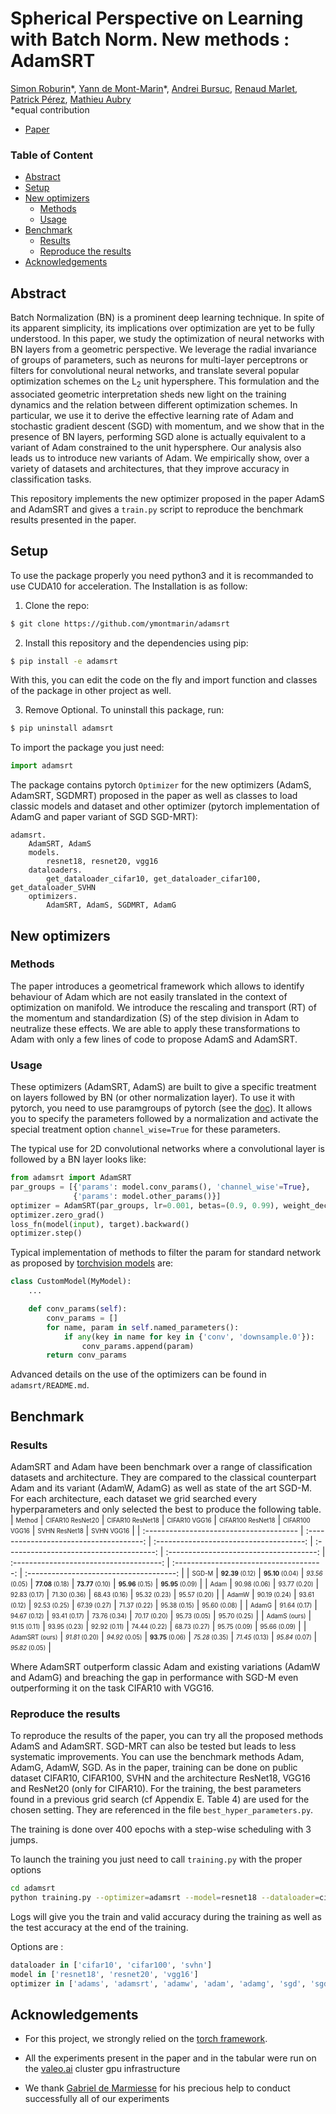 # Spherical Perspective on Learning with Batch Norm. New methods : AdamSRT
[Simon Roburin](https://github.com/kdoublerotor)\*,
[Yann de Mont-Marin](https://github.com/ymontmarin)\*,
[Andrei Bursuc](XXXX),
[Renaud Marlet](XXXX),
[Patrick Pérez](XXXX),
[Mathieu Aubry](XXXX)
\
\*equal contribution

- [Paper](XXXXX)

### Table of Content
- [Abstract](#abstract)
- [Setup](#setup)
- [New optimizers](#new-optimizers)
  - [Methods](#methods)
  - [Usage](#usage)
- [Benchmark](#benchmark)
  - [Results](#results)
  - [Reproduce the results](#reproduce-the-results)
- [Acknowledgements](#acknowledgements)


## Abstract
Batch Normalization (BN) is a prominent deep learning technique. In spite of its apparent simplicity, its implications over optimization are yet to be fully understood. In this paper, we study the optimization of neural networks with BN layers from a geometric perspective. We leverage the radial invariance of groups of parameters, such as neurons for multi-layer perceptrons or filters for convolutional neural networks, and translate several popular optimization schemes on the L<sub>2</sub> unit hypersphere. This formulation and the associated geometric interpretation sheds new light on the training dynamics and the relation between different optimization schemes. In particular, we use it to derive the effective learning rate of Adam and stochastic gradient descent (SGD) with momentum, and we show that in the presence of BN layers, performing SGD alone is actually equivalent to a variant of Adam constrained to the unit hypersphere. Our analysis also leads us to introduce new variants of Adam. We empirically show, over a variety of datasets and architectures, that they improve accuracy in classification tasks.

This repository implements the new optimizer proposed in the paper AdamS and AdamSRT and gives a `train.py` script to reproduce the benchmark results presented in the paper.

## Setup
To use the package properly you need python3 and it is recommanded to use CUDA10 for acceleration. The Installation is as follow:

1. Clone the repo:
```bash
$ git clone https://github.com/ymontmarin/adamsrt
```

2. Install this repository and the dependencies using pip:
```bash
$ pip install -e adamsrt
```

With this, you can edit the code on the fly and import function and classes of the package in other project as well.

3. Remove Optional. To uninstall this package, run:
```bash
$ pip uninstall adamsrt
```

To import the package you just need:
```python
import adamsrt
```
The package contains pytorch `Optimizer` for the new optimizers (AdamS, AdamSRT, SGDMRT) proposed in the paper as well as classes to load classic models and dataset and other optimizer (pytorch implementation of AdamG and paper variant of SGD SGD-MRT):
```
adamsrt.
    AdamSRT, AdamS
    models.
        resnet18, resnet20, vgg16
    dataloaders.
        get_dataloader_cifar10, get_dataloader_cifar100, get_dataloader_SVHN
    optimizers.
        AdamSRT, AdamS, SGDMRT, AdamG
```


## New optimizers
### Methods
The paper introduces a geometrical framework which allows to identify behaviour of Adam which are not easily translated in the context of optimization on manifold. We introduce the rescaling and transport (RT) of the momentum and standardization (S) of the step division in Adam to neutralize these effects. We are able to apply these transformations to Adam with only a few lines of code to propose AdamS and AdamSRT.


### Usage
These optimizers (AdamSRT, AdamS) are built to give a specific treatment on layers followed by BN (or other normalization layer). 
To use it with pytorch, you need to use paramgroups of pytorch (see the [doc](https://pytorch.org/docs/stable/optim.html#per-parameter-options)).
It allows you to specify the parameters followed by a normalization and activate the special treatment option `channel_wise=True` for these parameters.

The typical use for 2D convolutional networks where a convolutional layer is followed by a BN layer looks like:
```python
from adamsrt import AdamSRT
par_groups = [{'params': model.conv_params(), 'channel_wise'=True},
              {'params': model.other_params()}]
optimizer = AdamSRT(par_groups, lr=0.001, betas=(0.9, 0.99), weight_decay=1e-4)
optimizer.zero_grad()
loss_fn(model(input), target).backward()
optimizer.step()
```
Typical implementation of methods to filter the param for standard network as proposed by [torchvision models](https://pytorch.org/docs/stable/torchvision/models.html) are:
```python
class CustomModel(MyModel):
    ...

    def conv_params(self):
        conv_params = []
        for name, param in self.named_parameters():
            if any(key in name for key in {'conv', 'downsample.0'}):
                conv_params.append(param)
        return conv_params
```
Advanced details on the use of the optimizers can be found in `adamsrt/README.md`.

## Benchmark
### Results
AdamSRT and Adam have been benchmark over a range of classification datasets and architecture. They are compared to the classical counterpart Adam and its variant (AdamW, AdamG) as well as state of the art SGD-M. For each architecture, each dataset we grid searched every hyperparameters and only selected the best to produce the following table.
|      <sub><sup>Method</sup></sub>       | <sub><sup>CIFAR10 ResNet20</sup></sub>  | <sub><sup>CIFAR10 ResNet18</sup></sub>  |   <sub><sup>CIFAR10 VGG16</sup></sub>   | <sub><sup>CIFAR100 ResNet18</sup></sub> |  <sub><sup>CIFAR100 VGG16</sup></sub>   |   <sub><sup>SVHN ResNet18</sup></sub>   |    <sub><sup>SVHN VGG16</sup></sub>     |
| :-------------------------------------- | :-------------------------------------: | :-------------------------------------: | :-------------------------------------: | :-------------------------------------: | :-------------------------------------: | :-------------------------------------: | :-------------------------------------: |
|       <sub><sup>SGD-M</sup></sub>       | <sub><sup>**92.39** (0.12)</sup></sub>  | <sub><sup>**95.10** (0.04)</sup></sub>  |  <sub><sup>*93.56* (0.05)</sup></sub>   | <sub><sup>**77.08** (0.18)</sup></sub>  | <sub><sup>**73.77** (0.10)</sup></sub>  | <sub><sup>**95.96** (0.15)</sup></sub>  | <sub><sup>**95.95** (0.09)</sup></sub>  |
|       <sub><sup>Adam</sup></sub>        |   <sub><sup>90.98 (0.06)</sup></sub>    |   <sub><sup>93.77 (0.20)</sup></sub>    |   <sub><sup>92.83 (0.17)</sup></sub>    |   <sub><sup>71.30 (0.36)</sup></sub>    |   <sub><sup>68.43 (0.16)</sup></sub>    |   <sub><sup>95.32 (0.23)</sup></sub>    |   <sub><sup>95.57 (0.20)</sup></sub>    |
|       <sub><sup>AdamW</sup></sub>       |   <sub><sup>90.19 (0.24)</sup></sub>    |   <sub><sup>93.61 (0.12)</sup></sub>    |   <sub><sup>92.53 (0.25)</sup></sub>    |   <sub><sup>67.39 (0.27)</sup></sub>    |   <sub><sup>71.37 (0.22)</sup></sub>    |   <sub><sup>95.38 (0.15)</sup></sub>    |   <sub><sup>95.60 (0.08)</sup></sub>    |
|       <sub><sup>AdamG</sup></sub>       |   <sub><sup>91.64 (0.17)</sup></sub>    |   <sub><sup>94.67 (0.12)</sup></sub>    |   <sub><sup>93.41 (0.17)</sup></sub>    |   <sub><sup>73.76 (0.34)</sup></sub>    |   <sub><sup>70.17 (0.20)</sup></sub>    |   <sub><sup>95.73 (0.05)</sup></sub>    |   <sub><sup>95.70 (0.25)</sup></sub>    |
|   <sub><sup>AdamS (ours)</sup></sub>    |   <sub><sup>91.15 (0.11)</sup></sub>    |   <sub><sup>93.95 (0.23)</sup></sub>    |   <sub><sup>92.92 (0.11)</sup></sub>    |   <sub><sup>74.44 (0.22)</sup></sub>    |   <sub><sup>68.73 (0.27)</sup></sub>    |   <sub><sup>95.75 (0.09)</sup></sub>    |   <sub><sup>95.66 (0.09)</sup></sub>    |
|  <sub><sup>AdamSRT (ours)</sup></sub>   |  <sub><sup>*91.81* (0.20)</sup></sub>   |  <sub><sup>*94.92* (0.05)</sup></sub>   | <sub><sup>**93.75** (0.06)</sup></sub>  |  <sub><sup>*75.28* (0.35)</sup></sub>   |  <sub><sup>*71.45* (0.13)</sup></sub>   |  <sub><sup>*95.84* (0.07)</sup></sub>   |  <sub><sup>*95.82* (0.05)</sup></sub>   |

Where AdamSRT outperform classic Adam and existing variations (AdamW and AdamG) and breaching the gap in performance with SGD-M even outperforming it on the task CIFAR10 with VGG16.

### Reproduce the results
To reproduce the results of the paper, you can try all the proposed methods AdamS and AdamSRT. SGD-MRT can also be tested but leads to less systematic improvements.
You can use the benchmark methods Adam, AdamG, AdamW, SGD.
As in the paper, training can be done on public dataset CIFAR10, CIFAR100, SVHN and the architecture ResNet18, VGG16 and ResNet20 (only for CIFAR10).
For the training, the best parameters found in a previous grid search (cf Appendix E. Table 4) are used for the chosen setting. They are referenced in the file `best_hyper_parameters.py`.

The training is done over 400 epochs with a step-wise scheduling with 3 jumps.

To launch the training you just need to call `training.py` with the proper options
```bash
cd adamsrt
python training.py --optimizer=adamsrt --model=resnet18 --dataloader=cifar100
```
Logs will give you the train and valid accuracy during the training as well as the test accuracy at the end of the training.

Options are :
```python
dataloader in ['cifar10', 'cifar100', 'svhn']
model in ['resnet18', 'resnet20', 'vgg16']
optimizer in ['adams', 'adamsrt', 'adamw', 'adam', 'adamg', 'sgd', 'sgdmrt']
```

## Acknowledgements
- For this project, we strongly relied on the [torch framework](https://github.com/pytorch/pytorch).

- All the experiments present in the paper and in the tabular were run on the [valeo.ai](https://github.com/valeoai) cluster gpu infrastructure

- We thank [Gabriel de Marmiesse](https://github.com/gabrieldemarmiesse) for his precious help to conduct successfully all of our experiments
